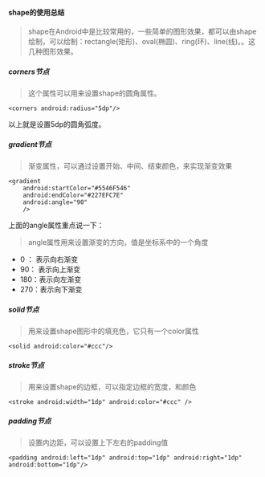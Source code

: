 
#### shape的使用总结

> shape在Android中是比较常用的，一些简单的图形效果，都可以由shape绘制，可以绘制：rectangle(矩形)、oval(椭圆)、ring(环)、line(线)。。这几种图形效果。

##### corners节点

> 这个属性可以用来设置shape的圆角属性。

	<corners android:radius="5dp"/>

以上就是设置5dp的圆角弧度。

##### gradient节点

> 渐变属性，可以通过设置开始、中间、结束颜色，来实现渐变效果

	<gradient 
        android:startColor="#5546F546"
        android:endColor="#227EFC7E"
        android:angle="90"        
        />

上面的angle属性重点说一下：

> angle属性用来设置渐变的方向，值是坐标系中的一个角度

* 0 ： 表示向右渐变
* 90： 表示向上渐变
* 180：表示向左渐变
* 270：表示向下渐变

##### solid节点

> 用来设置shape图形中的填充色，它只有一个color属性

	<solid android:color="#ccc"/>

##### stroke节点

> 用来设置shape的边框，可以指定边框的宽度，和颜色

	<stroke android:width="1dp" android:color="#ccc" />

##### padding节点

> 设置内边距，可以设置上下左右的padding值

	<padding android:left="1dp" android:top="1dp" android:right="1dp" android:bottom="1dp"/>